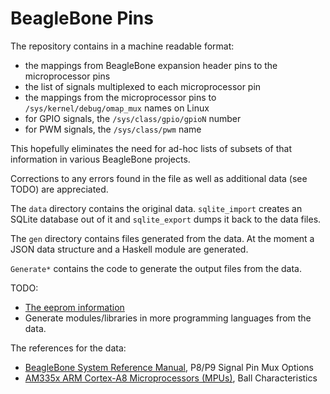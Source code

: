 # BeagleBone Pins

The repository contains in a machine readable format:

* the mappings from BeagleBone expansion header pins to the microprocessor pins
* the list of signals multiplexed to each microprocessor pin
* the mappings from the microprocessor pins to `/sys/kernel/debug/omap_mux`
  names on Linux
* for GPIO signals, the `/sys/class/gpio/gpioN` number
* for PWM signals, the `/sys/class/pwm` name

This hopefully eliminates the need for ad-hoc lists of subsets of that
information in various BeagleBone projects.

Corrections to any errors found in the file as well as additional data (see
TODO) are appreciated.

The `data` directory contains the original data. `sqlite_import` creates an
SQLite database out of it and `sqlite_export` dumps it back to the data files.

The `gen` directory contains files generated from the data. At the moment a
JSON data structure and a Haskell module are generated.

`Generate*` contains the code to generate the output files from the data.

TODO:

* [The eeprom information](https://github.com/jadonk/bonescript/blob/master/node_modules/bonescript/bone.js)
* Generate modules/libraries in more programming languages from the data.

The references for the data:

* [BeagleBone System Reference Manual](http://beagleboard.org/static/beaglebone/latest/Docs/Hardware/BONE_SRM.pdf), P8/P9 Signal Pin Mux Options
* [AM335x ARM Cortex-A8 Microprocessors (MPUs)](http://www.ti.com/lit/gpn/am3359), Ball Characteristics
